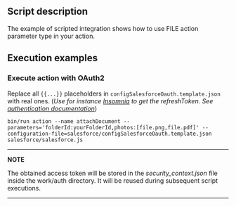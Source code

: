 ## Script description

The example of scripted integration shows how to use FILE action parameter type in your action.

## Execution examples

### Execute action with OAuth2

Replace all `{{...}}` placeholders in `configSalesforceOauth.template.json` with real ones.
(_Use for instance [Insomnia](https://insomnia.rest) to get the refreshToken.
See [authentication documentation](https://support.insomnia.rest/article/38-authentication)_)

`bin/run action --name attachDocument --parameters='folderId:yourFolderId,photos:[file.png,file.pdf]' --configuration-file=salesforce/configSalesforceOauth.template.json salesforce/salesforce.js`

---

**NOTE**

The obtained access token will be stored in the _security_context.json_ file inside the work/auth directory. It will be reused during subsequent script executions.

---
